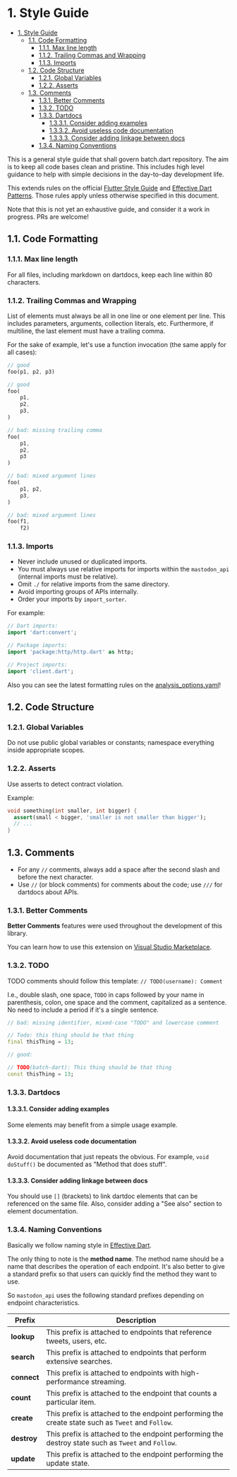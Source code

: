 # 1. Style Guide

<!-- TOC -->

- [1. Style Guide](#1-style-guide)
  - [1.1. Code Formatting](#11-code-formatting)
    - [1.1.1. Max line length](#111-max-line-length)
    - [1.1.2. Trailing Commas and Wrapping](#112-trailing-commas-and-wrapping)
    - [1.1.3. Imports](#113-imports)
  - [1.2. Code Structure](#12-code-structure)
    - [1.2.1. Global Variables](#121-global-variables)
    - [1.2.2. Asserts](#122-asserts)
  - [1.3. Comments](#13-comments)
    - [1.3.1. Better Comments](#131-better-comments)
    - [1.3.2. TODO](#132-todo)
    - [1.3.3. Dartdocs](#133-dartdocs)
      - [1.3.3.1. Consider adding examples](#1331-consider-adding-examples)
      - [1.3.3.2. Avoid useless code documentation](#1332-avoid-useless-code-documentation)
      - [1.3.3.3. Consider adding linkage between docs](#1333-consider-adding-linkage-between-docs)
    - [1.3.4. Naming Conventions](#134-naming-conventions)

<!-- /TOC -->

This is a general style guide that shall govern batch.dart repository. The aim is to keep
all code bases clean and pristine. This includes high level guidance to help with simple decisions
in the day-to-day development life.

This extends rules on the official [Flutter Style
Guide](https://github.com/flutter/flutter/wiki/Style-guide-for-Flutter-repo) and [Effective Dart
Patterns](https://dart.dev/guides/language/effective-dart). Those rules apply unless otherwise
specified in this document.

Note that this is not yet an exhaustive guide, and consider it a work in progress. PRs are welcome!

## 1.1. Code Formatting

### 1.1.1. Max line length

For all files, including markdown on dartdocs, keep each line within 80 characters.

### 1.1.2. Trailing Commas and Wrapping

List of elements must always be all in one line or one element per line. This includes parameters,
arguments, collection literals, etc. Furthermore, if multiline, the last element must have a
trailing comma.

For the sake of example, let's use a function invocation (the same apply for all cases):

```dart
// good
foo(p1, p2, p3)

// good
foo(
    p1,
    p2,
    p3,
)

// bad: missing trailing comma
foo(
    p1,
    p2,
    p3
)

// bad: mixed argument lines
foo(
    p1, p2,
    p3,
)

// bad: mixed argument lines
foo(f1,
    f2)
```

### 1.1.3. Imports

- Never include unused or duplicated imports.
- You must always use relative imports for imports within the `mastodon_api` (internal imports must
  be relative).
- Omit `./` for relative imports from the same directory.
- Avoid importing groups of APIs internally.
- Order your imports by `import_sorter`.

For example:

```dart
// Dart imports:
import 'dart:convert';

// Package imports:
import 'package:http/http.dart' as http;

// Project imports:
import 'client.dart';
```

Also you can see the latest formatting rules on the [analysis_options.yaml](https://github.com/mastodon-dart/mastodon-api/blob/main/analysis_options.yaml)!

## 1.2. Code Structure

### 1.2.1. Global Variables

Do not use public global variables or constants; namespace everything inside appropriate scopes.

### 1.2.2. Asserts

Use asserts to detect contract violation.

Example:

```dart
void something(int smaller, int bigger) {
  assert(small < bigger, 'smaller is not smaller than bigger');
  // ...
}
```

## 1.3. Comments

- For any `//` comments, always add a space after the second slash and before the next character.
- Use `//` (or block comments) for comments about the code; use `///` for dartdocs about APIs.

### 1.3.1. Better Comments

**Better Comments** features were used throughout the development of this library.

You can learn how to use this extension on [Visual Studio Marketplace](https://marketplace.visualstudio.com/items?itemName=aaron-bond.better-comments).

### 1.3.2. TODO

TODO comments should follow this template: `// TODO(username): Comment`

I.e., double slash, one space, `TODO` in caps followed by your name in parenthesis, colon, one space
and the comment, capitalized as a sentence. No need to include a period if it's a single sentence.

```dart
// bad: missing identifier, mixed-case "TODO" and lowercase comment

// Todo: this thing should be that thing
final thisThing = 13;

// good:

// TODO(batch-dart): This thing should be that thing
const thisThing = 13;
```

### 1.3.3. Dartdocs

#### 1.3.3.1. Consider adding examples

Some elements may benefit from a simple usage example.

#### 1.3.3.2. Avoid useless code documentation

Avoid documentation that just repeats the obvious. For example, `void doStuff()` be documented as
"Method that does stuff".

#### 1.3.3.3. Consider adding linkage between docs

You should use `[]` (brackets) to link dartdoc elements that can be referenced on the same file.
Also, consider adding a "See also" section to element documentation.

### 1.3.4. Naming Conventions

Basically we follow naming style in [Effective Dart](https://dart.dev/guides/language/effective-dart/style).

The only thing to note is the **method name**. The method name should be a name that describes the operation of each endpoint. It's also better to give a standard prefix so that users can quickly find the method they want to use.

So `mastodon_api` uses the following standard prefixes depending on endpoint characteristics.

| Prefix      | Description                                                                                        |
| ----------- | -------------------------------------------------------------------------------------------------- |
| **lookup**  | This prefix is attached to endpoints that reference tweets, users, etc.                            |
| **search**  | This prefix is attached to endpoints that perform extensive searches.                              |
| **connect** | This prefix is attached to endpoints with high-performance streaming.                              |
| **count**   | This prefix is attached to the endpoint that counts a particular item.                             |
| **create**  | This prefix is attached to the endpoint performing the create state such as `Tweet` and `Follow`.  |
| **destroy** | This prefix is attached to the endpoint performing the destroy state such as `Tweet` and `Follow`. |
| **update**  | This prefix is attached to the endpoint performing the update state.                               |
